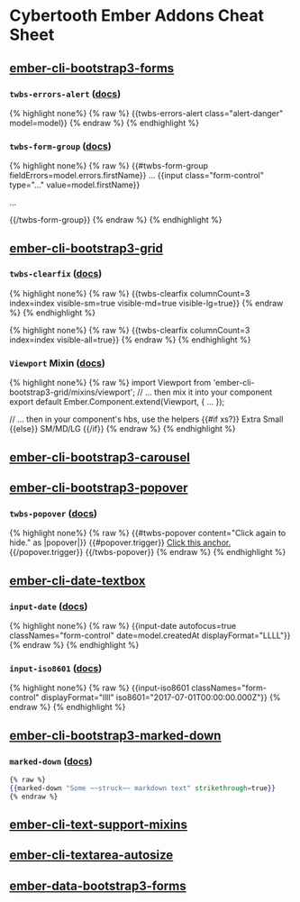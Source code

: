 # Cybertooth Ember Addons Cheat Sheet

## [ember-cli-bootstrap3-forms](http://ember-data-bootstrap3-forms.cybertooth.io/)

### `twbs-errors-alert` ([docs](https://github.com/cybertoothca/ember-data-bootstrap3-forms#twbs-errors-alert))

{% highlight none%}
{% raw %}
{{twbs-errors-alert class="alert-danger" model=model}}
{% endraw %}
{% endhighlight %}

### `twbs-form-group` ([docs](https://github.com/cybertoothca/ember-data-bootstrap3-forms#twbs-form-group))

{% highlight none%}
{% raw %}
{{#twbs-form-group fieldErrors=model.errors.firstName}}
  <label for="...">...</label>
  {{input class="form-control" type="..." value=model.firstName}}
  <p class="help-block">...</p>
{{/twbs-form-group}}
{% endraw %}
{% endhighlight %}

## [ember-cli-bootstrap3-grid](https://github.com/cybertoothca/ember-cli-bootstrap3-grid)

### `twbs-clearfix` ([docs](https://github.com/cybertoothca/ember-cli-bootstrap3-grid/blob/master/README.md#twbs-clearfix))

{% highlight none%}
{% raw %}
{{twbs-clearfix columnCount=3 index=index visible-sm=true visible-md=true visible-lg=true}}
{% endraw %}
{% endhighlight %}

{% highlight none%}
{% raw %}
{{twbs-clearfix columnCount=3 index=index visible-all=true}}
{% endraw %}
{% endhighlight %}

### `Viewport` Mixin ([docs](https://github.com/cybertoothca/ember-cli-bootstrap3-grid/blob/master/README.md#viewport))

{% highlight none%}
{% raw %}
import Viewport from 'ember-cli-bootstrap3-grid/mixins/viewport';
// ... then mix it into your component
export default Ember.Component.extend(Viewport, { ... });

// ... then in your component's hbs, use the helpers
{{#if xs?}} Extra Small {{else}} SM/MD/LG {{/if}}
{% endraw %}
{% endhighlight %}

## [ember-cli-bootstrap3-carousel](http://ember-cli-bootstrap3-carousel.cybertooth.io)

## [ember-cli-bootstrap3-popover](http://ember-cli-bootstrap3-popover.cybertooth.io)

### `twbs-popover` ([docs](https://github.com/cybertoothca/ember-cli-bootstrap3-popover#twbs-popover))

{% highlight none%}
{% raw %}
{{#twbs-popover content="Click again to hide." as |popover|}}
  {{#popover.trigger}}
    <a href="javascript:void(0)">Click this anchor.</a>
  {{/popover.trigger}}
{{/twbs-popover}}
{% endraw %}
{% endhighlight %}

## [ember-cli-date-textbox](http://ember-cli-date-textbox.cybertooth.io)

### `input-date` ([docs](https://github.com/cybertoothca/ember-cli-date-textbox#input-date))

{% highlight none%}
{% raw %}
{{input-date autofocus=true classNames="form-control" date=model.createdAt displayFormat="LLLL"}}
{% endraw %}
{% endhighlight %}

### `input-iso8601` ([docs](https://github.com/cybertoothca/ember-cli-date-textbox#input-iso8601))

{% highlight none%}
{% raw %}
{{input-iso8601 classNames="form-control" displayFormat="llll" iso8601="2017-07-01T00:00:00.000Z"}}
{% endraw %}
{% endhighlight %}

## [ember-cli-bootstrap3-marked-down](http://ember-cli-bootstrap3-marked-down.cybertooth.io)

### `marked-down` ([docs](https://github.com/cybertoothca/ember-cli-marked-down#marked-down-some-__markdown__-text))

```hbs
{% raw %}
{{marked-down "Some ~~struck~~ markdown text" strikethrough=true}}
{% endraw %}
```

## [ember-cli-text-support-mixins](http://ember-cli-text-support-mixins.cybertooth.io)

## [ember-cli-textarea-autosize](http://ember-cli-textarea-autosize.cybertooth.io)

## [ember-data-bootstrap3-forms](http://ember-data-bootstrap3-forms.cybertooth.io)
